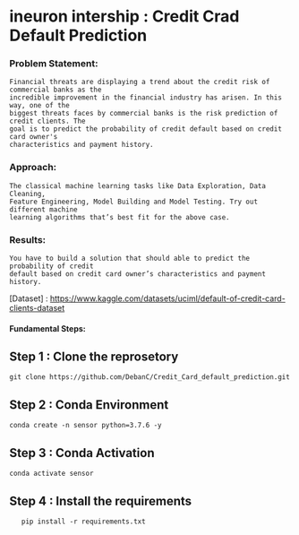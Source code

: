 # ineuron intership : Credit Crad Default Prediction

### Problem Statement:
```
Financial threats are displaying a trend about the credit risk of commercial banks as the
incredible improvement in the financial industry has arisen. In this way, one of the
biggest threats faces by commercial banks is the risk prediction of credit clients. The
goal is to predict the probability of credit default based on credit card owner's
characteristics and payment history.

```


### Approach: 
```
The classical machine learning tasks like Data Exploration, Data Cleaning,
Feature Engineering, Model Building and Model Testing. Try out different machine
learning algorithms that’s best fit for the above case.
```
### Results: 
```
You have to build a solution that should able to predict the probability of credit
default based on credit card owner’s characteristics and payment history.
```

[Dataset] : https://www.kaggle.com/datasets/uciml/default-of-credit-card-clients-dataset



#### Fundamental Steps:


## Step 1 : Clone the reprosetory
```
git clone https://github.com/DebanC/Credit_Card_default_prediction.git

```
## Step 2 : Conda Environment
```
conda create -n sensor python=3.7.6 -y

```
## Step 3 : Conda Activation
```
conda activate sensor

```
## Step 4 : Install the requirements
```
   pip install -r requirements.txt
```
